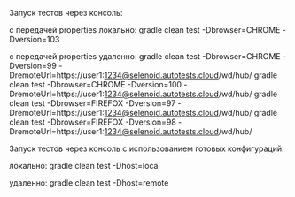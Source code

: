 Запуск тестов через консоль:

с передачей properties локально:
gradle clean test -Dbrowser=CHROME -Dversion=103

с передачей properties удаленно:
gradle clean test -Dbrowser=CHROME -Dversion=99 -DremoteUrl=https://user1:1234@selenoid.autotests.cloud/wd/hub/
gradle clean test -Dbrowser=CHROME -Dversion=100 -DremoteUrl=https://user1:1234@selenoid.autotests.cloud/wd/hub/
gradle clean test -Dbrowser=FIREFOX -Dversion=97 -DremoteUrl=https://user1:1234@selenoid.autotests.cloud/wd/hub/
gradle clean test -Dbrowser=FIREFOX -Dversion=98 -DremoteUrl=https://user1:1234@selenoid.autotests.cloud/wd/hub/

Запуск тестов через консоль с использованием готовых конфигураций:

локально:
gradle clean test -Dhost=local

удаленно:
gradle clean test -Dhost=remote
